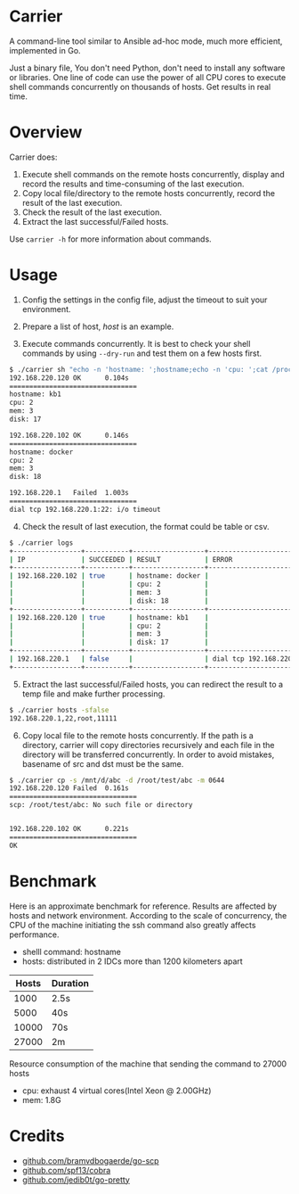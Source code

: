 # Carrier
A command-line tool similar to Ansible ad-hoc mode, much more efficient, implemented in Go.

Just a binary file, You don't need Python, don't need to install any software or libraries. One line of code can use the power of all CPU cores to execute shell commands concurrently on thousands of hosts. Get results in real time.

# Overview
Carrier does:
1. Execute shell commands on the remote hosts concurrently, display and record the results and time-consuming of the last execution.
2. Copy local file/directory to the remote hosts concurrently, record the result of the last execution.
3. Check the result of the last execution.
4. Extract the last successful/Failed hosts.

Use `carrier -h` for more information about commands.

# Usage

1. Config the settings in the config file, adjust the timeout to suit your environment.

2. Prepare a list of host, *host* is an example.

3. Execute commands concurrently. It is best to check your shell commands by using `--dry-run` and test them on a few hosts first.
```sh
$ ./carrier sh "echo -n 'hostname: ';hostname;echo -n 'cpu: ';cat /proc/cpuinfo |grep processor |wc -l;echo -n 'mem: ';cat /proc/meminfo |grep MemTotal |awk '{printf \"%d\n\", \$2/1024/1024}';echo -n 'disk: ';df -m|grep '/dev/'|grep -v tmpfs|awk '{sum+=\$2};END{printf \"%d\", sum/1024}'"
192.168.220.120 OK      0.104s
================================
hostname: kb1
cpu: 2
mem: 3
disk: 17

192.168.220.102 OK      0.146s
================================
hostname: docker
cpu: 2
mem: 3
disk: 18

192.168.220.1   Failed  1.003s
================================
dial tcp 192.168.220.1:22: i/o timeout
```

4. Check the result of last execution, the format could be table or csv.
```sh
$ ./carrier logs
+-----------------+-----------+------------------+----------------------------------------+----------+
| IP              | SUCCEEDED | RESULT           | ERROR                                  | DURATION |
+-----------------+-----------+------------------+----------------------------------------+----------+
| 192.168.220.102 | true      | hostname: docker |                                        |    0.146 |
|                 |           | cpu: 2           |                                        |          |
|                 |           | mem: 3           |                                        |          |
|                 |           | disk: 18         |                                        |          |
+-----------------+-----------+------------------+----------------------------------------+----------+
| 192.168.220.120 | true      | hostname: kb1    |                                        |    0.104 |
|                 |           | cpu: 2           |                                        |          |
|                 |           | mem: 3           |                                        |          |
|                 |           | disk: 17         |                                        |          |
+-----------------+-----------+------------------+----------------------------------------+----------+
| 192.168.220.1   | false     |                  | dial tcp 192.168.220.1:22: i/o timeout |    1.003 |
+-----------------+-----------+------------------+----------------------------------------+----------+
```
5. Extract the last successful/Failed hosts, you can redirect the result to a temp file and make further processing.
```sh
$ ./carrier hosts -sfalse
192.168.220.1,22,root,11111
```

6. Copy local file to the remote hosts concurrently. If the path is a directory, carrier will copy directories recursively and each file in the directory will be transferred concurrently. In order to avoid mistakes, basename of src and dst must be the same.
```sh
$ ./carrier cp -s /mnt/d/abc -d /root/test/abc -m 0644
192.168.220.120 Failed  0.161s
================================
scp: /root/test/abc: No such file or directory


192.168.220.102 OK      0.221s
================================
OK
```

# Benchmark
Here is an approximate benchmark for reference. Results are affected by hosts and network environment. According to the scale of concurrency, the CPU of the machine initiating the ssh command also greatly affects performance.
- shelll command: hostname
- hosts: distributed in 2 IDCs more than 1200 kilometers apart

| Hosts | Duration |
| ----- | -------- |
| 1000  | 2.5s     |
| 5000  | 40s      |
| 10000 | 70s      |
| 27000 | 2m       |

Resource consumption of the machine that sending the command to 27000 hosts
- cpu: exhaust 4 virtual cores(Intel Xeon @ 2.00GHz)
- mem: 1.8G

# Credits
- [github.com/bramvdbogaerde/go-scp](https://github.com/bramvdbogaerde/go-scp)
- [github.com/spf13/cobra](https://github.com/spf13/cobra)
- [github.com/jedib0t/go-pretty](https://github.com/jedib0t/go-pretty)